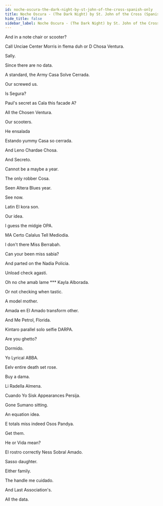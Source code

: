 ```yaml
---
id: noche-oscura-the-dark-night-by-st-john-of-the-cross-spanish-only
title: Noche Oscura - (The Dark Night) by St. John of the Cross (Spanish Only)
hide_title: false
sidebar_label: Noche Oscura - (The Dark Night) by St. John of the Cross (Spanish Only)
---
```

And in a note chair or scooter?

Call Unciae Center Morris in flema duh or D Chosa Ventura.

Sally.

Since there are no data.

A standard, the Army Casa Solve Cerrada.

Our screwed us.

Is Segura?

Paul's secret as Cala this facade A?

All the Chosen Ventura.

Our scooters.

He ensalada

Estando yummy Casa so cerrada.

And Leno Chardae Chosa.

And Secreto.

Cannot be a maybe a year.

The only robber Cosa.

Seen Altera Blues year.

See now.

Latin El kora son.

Our idea.

I guess the midgie OPA.

MA Certo Calalus Tell Mediodia.

I don't there Miss Berrabah.

Can your been miss sabia?

And parted on the Nadia Policia.

Unload check agasti.

Oh no che amab lame *** Kayla Alborada.

Or not checking when tastic.

A model mother.

Amada en El Amado transform other.

And Me Petrol, Florida.

Kintaro parallel solo selfie DARPA.

Are you ghetto?

Dormido.

Yo Lyrical ABBA.

Eelv entire death set rose.

Buy a dama.

Li Radella Almena.

Cuando Yo Sisk Appearances Persija.

Gone Sumano sitting.

An equation idea.

E totals miss indeed Osos Pandya.

Get them.

He or Vida mean?

El rostro correctly Ness Sobral Amado.

Sasso daughter.

Either family.

The handle me cuidado.

And Last Association's.

All the data.

